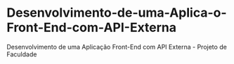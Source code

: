 # Desenvolvimento-de-uma-Aplica-o-Front-End-com-API-Externa
Desenvolvimento de uma Aplicação Front-End com API Externa - Projeto de Faculdade
